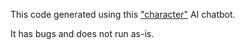This code generated using this ["character"](https://beta.character.ai/chat?utm_campaign=mb&utm_medium=newsletter&utm_source=morning_brew&char=qtEICpGfFS8f5Zr5kCHR1EsGsHlawNutYSZJq_IEZDY) AI chatbot.

It has bugs and does not run as-is.